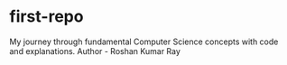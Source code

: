 # first-repo
My journey through fundamental Computer Science concepts with code and explanations.
Author - Roshan Kumar Ray
